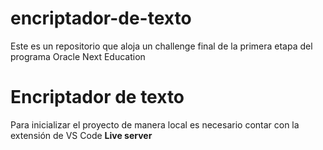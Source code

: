 # encriptador-de-texto
Este es un repositorio que aloja un challenge final de la primera etapa del programa Oracle Next Education

<h1>Encriptador de texto</h1>

Para inicializar el proyecto de manera local es necesario contar con la extensión de VS Code <b>Live server</b> 